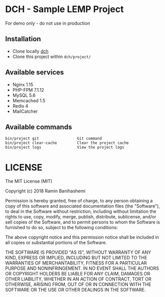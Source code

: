 # DCH - Sample LEMP Project

For demo only - do not use in production

## Installation

- Clone locally [dch](https://github.com/bsramin/dch)
- Clone this project within ```dch/project/```

## Available services

- Nginx 1.15
- PHP-FPM 7.1.12
- MySQL 5.6
- Memcached 1.5
- Redis 4
- MailCatcher 

## Available commands

    bin/project git                 Git command
    bin/project clear-cache         Clear the project cache
    bin/project logs                View the project logs
    
# LICENSE
    
The MIT License (MIT)

Copyright (c) 2018 Ramin Banihashemi

Permission is hereby granted, free of charge, to any person obtaining a copy
of this software and associated documentation files (the "Software"), to deal
in the Software without restriction, including without limitation the rights
to use, copy, modify, merge, publish, distribute, sublicense, and/or sell
copies of the Software, and to permit persons to whom the Software is
furnished to do so, subject to the following conditions:

The above copyright notice and this permission notice shall be included in
all copies or substantial portions of the Software.

THE SOFTWARE IS PROVIDED "AS IS", WITHOUT WARRANTY OF ANY KIND, EXPRESS OR
IMPLIED, INCLUDING BUT NOT LIMITED TO THE WARRANTIES OF MERCHANTABILITY,
FITNESS FOR A PARTICULAR PURPOSE AND NONINFRINGEMENT. IN NO EVENT SHALL THE
AUTHORS OR COPYRIGHT HOLDERS BE LIABLE FOR ANY CLAIM, DAMAGES OR OTHER
LIABILITY, WHETHER IN AN ACTION OF CONTRACT, TORT OR OTHERWISE, ARISING FROM,
OUT OF OR IN CONNECTION WITH THE SOFTWARE OR THE USE OR OTHER DEALINGS IN
THE SOFTWARE.
